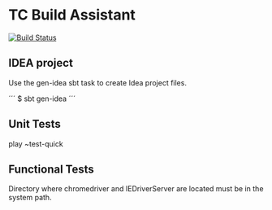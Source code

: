 TC Build Assistant
=====================================

[![Build Status](https://travis-ci.org/TechnologyConversations/TechnologyConversationsBdd.png?branch=master)](https://travis-ci.org/TechnologyConversations/TechnologyConversationsBdd)


IDEA project
----------------------------

Use the gen-idea sbt task to create Idea project files.

´´´
$ sbt gen-idea
´´´


Unit Tests
----------

play ~test-quick


Functional Tests
----------------

Directory where chromedriver and IEDriverServer are located must be in the system path.
